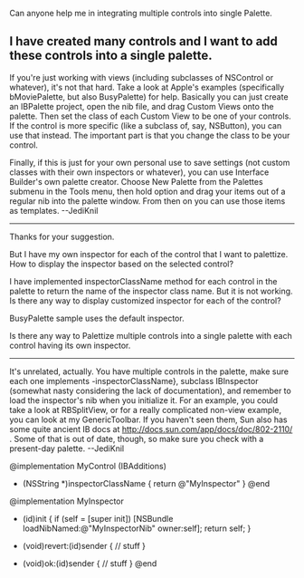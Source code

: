 Can anyone help me in integrating multiple controls into single Palette.

I have created many controls and I want to add these controls into a single palette.
----
If you're just working with views (including subclasses of NSControl or whatever), it's not that hard. Take a look at Apple's examples (specifically bMoviePalette, but also BusyPalette) for help. Basically you can just create an IBPalette project, open the nib file, and drag Custom Views onto the palette. Then set the class of each Custom View to be one of your controls. If the control is more specific (like a subclass of, say, NSButton), you can use that instead. The important part is that you change the class to be your control.

Finally, if this is just for your own personal use to save settings (not custom classes with their own inspectors or whatever), you can use Interface Builder's own palette creator. Choose New Palette from the Palettes submenu in the Tools menu, then hold option and drag your items out of a regular nib into the palette window. From then on you can use those items as templates. --JediKnil

----

Thanks for your suggestion.

But I have my own inspector for each of the control that I want to palettize. How to display the inspector based on the selected control?

I have implemented inspectorClassName method for each control in the palette to return the name of the inspector class name. But it is not working.
Is there any way to display customized inspector for each of the control?  

BusyPalette sample uses the default inspector. 

Is there any way to Palettize multiple controls into a single palette with each control having its own inspector. 

----
It's unrelated, actually. You have multiple controls in the palette, make sure each one implements     -inspectorClassName}, subclass IBInspector (somewhat nasty considering the lack of documentation), and remember to load the inspector's nib when you initialize it. For an example, you could take a look at RBSplitView, or for a really complicated non-view example, you can look at my GenericToolbar. If you haven't seen them, Sun also has some quite ancient IB docs at http://docs.sun.com/app/docs/doc/802-2110/ . Some of that is out of date, though, so make sure you check with a present-day palette. --JediKnil
    
@implementation MyControl (IBAdditions)
- (NSString *)inspectorClassName
{
    return @"MyInspector"
}
@end

@implementation MyInspector
- (id)init
{
    if (self = [super init])
        [NSBundle loadNibNamed:@"MyInspectorNib" owner:self];
    return self;
}

- (void)revert:(id)sender
{
    // stuff
}

- (void)ok:(id)sender
{
    // stuff
}
@end

